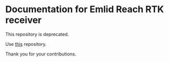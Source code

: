 # Documentation for Emlid Reach RTK receiver

This repository is deprecated.

Use [this](https://github.com/emlid/emlid-docs) repository.

Thank you for your contributions.

